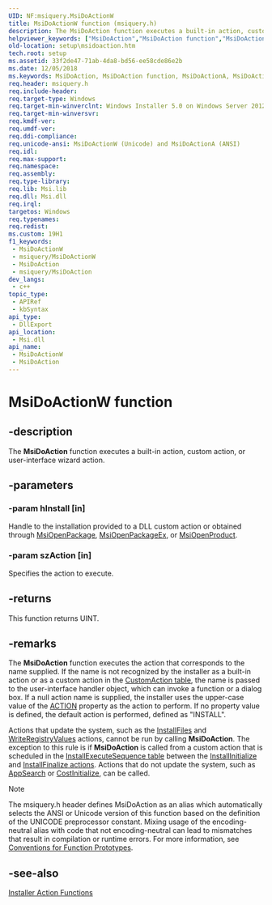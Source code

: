 ```yaml
---
UID: NF:msiquery.MsiDoActionW
title: MsiDoActionW function (msiquery.h)
description: The MsiDoAction function executes a built-in action, custom action, or user-interface wizard action.
helpviewer_keywords: ["MsiDoAction","MsiDoAction function","MsiDoActionA","MsiDoActionW","_msi_msidoaction","msiquery/MsiDoAction","msiquery/MsiDoActionA","msiquery/MsiDoActionW","setup.msidoaction"]
old-location: setup\msidoaction.htm
tech.root: setup
ms.assetid: 33f2de47-71ab-4da8-bd56-ee58cde86e2b
ms.date: 12/05/2018
ms.keywords: MsiDoAction, MsiDoAction function, MsiDoActionA, MsiDoActionW, _msi_msidoaction, msiquery/MsiDoAction, msiquery/MsiDoActionA, msiquery/MsiDoActionW, setup.msidoaction
req.header: msiquery.h
req.include-header: 
req.target-type: Windows
req.target-min-winverclnt: Windows Installer 5.0 on Windows Server 2012, Windows 8, Windows Server 2008 R2 or Windows 7. Windows Installer 4.0 or Windows Installer 4.5 on   Windows Server 2008 or Windows Vista. Windows Installer on Windows Server 2003 or Windows XP
req.target-min-winversvr: 
req.kmdf-ver: 
req.umdf-ver: 
req.ddi-compliance: 
req.unicode-ansi: MsiDoActionW (Unicode) and MsiDoActionA (ANSI)
req.idl: 
req.max-support: 
req.namespace: 
req.assembly: 
req.type-library: 
req.lib: Msi.lib
req.dll: Msi.dll
req.irql: 
targetos: Windows
req.typenames: 
req.redist: 
ms.custom: 19H1
f1_keywords:
 - MsiDoActionW
 - msiquery/MsiDoActionW
 - MsiDoAction
 - msiquery/MsiDoAction
dev_langs:
 - c++
topic_type:
 - APIRef
 - kbSyntax
api_type:
 - DllExport
api_location:
 - Msi.dll
api_name:
 - MsiDoActionW
 - MsiDoAction
---
```


# MsiDoActionW function


## -description

The 
<b>MsiDoAction</b> function executes a built-in action, custom action, or user-interface wizard action.

## -parameters

### -param hInstall [in]

Handle to the installation provided to a DLL custom action or obtained through <a href="/windows/desktop/api/msi/nf-msi-msiopenpackagea">MsiOpenPackage</a>, <a href="/windows/desktop/api/msi/nf-msi-msiopenpackageexa">MsiOpenPackageEx</a>, or <a href="/windows/desktop/api/msi/nf-msi-msiopenproducta">MsiOpenProduct</a>.

### -param szAction [in]

Specifies the action to execute.

## -returns

This function returns UINT.

## -remarks

The 
<b>MsiDoAction</b> function executes the action that corresponds to the name supplied. If the name is not recognized by the installer as a built-in action or as a custom action in the 
<a href="/windows/desktop/Msi/customaction-table">CustomAction table</a>, the name is passed to the user-interface handler object, which can invoke a function or a dialog box. If a null action name is supplied, the installer uses the upper-case value of the <a href="/windows/desktop/Msi/action">ACTION</a> property as the action to perform. If no property value is defined, the default action is performed, defined as "INSTALL".

Actions that update the system, such as the 
<a href="/windows/desktop/Msi/installfiles-action">InstallFiles</a> and 
<a href="/windows/desktop/Msi/writeregistryvalues-action">WriteRegistryValues</a> actions, cannot be run by calling 
<b>MsiDoAction</b>. The exception to this rule is if 
<b>MsiDoAction</b> is called from a custom action that is scheduled in the 
<a href="/windows/desktop/Msi/installexecutesequence-table">InstallExecuteSequence table</a> between the 
<a href="/windows/desktop/Msi/installinitialize-action">InstallInitialize</a> and 
<a href="/windows/desktop/Msi/installfinalize-action">InstallFinalize actions</a>. Actions that do not update the system, such as 
<a href="/windows/desktop/Msi/appsearch-action">AppSearch</a> or 
<a href="/windows/desktop/Msi/costinitialize-action">CostInitialize</a>, can be called.





> [!NOTE]
> The msiquery.h header defines MsiDoAction as an alias which automatically selects the ANSI or Unicode version of this function based on the definition of the UNICODE preprocessor constant. Mixing usage of the encoding-neutral alias with code that not encoding-neutral can lead to mismatches that result in compilation or runtime errors. For more information, see [Conventions for Function Prototypes](/windows/win32/intl/conventions-for-function-prototypes).

## -see-also

<a href="/windows/desktop/Msi/database-functions">Installer Action Functions</a>

